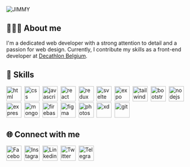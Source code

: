 ![JIMMY](https://github.com/jimmycabuy/jimmycabuy/assets/102294421/db2dadd1-a2dc-4eac-8776-e92c59faf9f0)

## 👨🏽‍💻 About me
I'm a dedicated web developer with a strong attention to detail and a passion for web design. Currently, I contribute my skills
as a front-end developer at [Decathlon Belgium](https://www.decathlon.be/fr/).

## 🎯 Skills
<p align="left">
    <a href="https://www.w3schools.com/html/" target="_blank"><img src="https://github-production-user-asset-6210df.s3.amazonaws.com/102294421/247117533-05e09eb0-1f03-4d05-bb9d-44acd4c995a9.png" alt="html" height="40" /></a>&nbsp;
    <a href="https://www.w3schools.com/css/" target="_blank"><img src="https://github-production-user-asset-6210df.s3.amazonaws.com/102294421/247117536-6770edd2-8c8e-4f1d-ad30-6c2b4ac66dc8.png" alt="css" height="40" /></a>&nbsp;
    <a href="https://www.w3schools.com/js/" target="_blank"><img src="https://github-production-user-asset-6210df.s3.amazonaws.com/102294421/247117539-fd53a559-2aa8-4d3e-bef9-622e6f792ef4.png" alt="javascript" height="40" /></a>&nbsp;
    <a href="https://react.dev/" target="_blank"><img src="https://github-production-user-asset-6210df.s3.amazonaws.com/102294421/247117543-fb88340b-2416-4d2e-8512-e5aabec12758.png" alt="react" height="40" /></a>&nbsp;
    <a href="https://redux.js.org/" target="_blank"><img src="https://github-production-user-asset-6210df.s3.amazonaws.com/102294421/247117546-147a5407-d4a4-4c58-be03-d3b98a31e581.png" alt="redux" height="40" /></a>&nbsp;
    <a href="https://svelte.dev/" target="_blank"><img src="https://github-production-user-asset-6210df.s3.amazonaws.com/102294421/247117550-6a6c7295-7523-4ad9-a428-1bd0346a57e5.png" alt="svelte" height="40" /></a>&nbsp;
    <a href="https://docs.expo.dev/" target="_blank"><img src="https://github-production-user-asset-6210df.s3.amazonaws.com/102294421/247117551-9fa5fcac-23ac-4881-a366-3dda3fc1b2d1.png" alt="expo" height="40" /></a>&nbsp;
    <a href="https://tailwindcss.com/" target="_blank"><img src="https://github-production-user-asset-6210df.s3.amazonaws.com/102294421/247117554-b478e008-062f-4ce9-84e6-ccd5672ecec6.png" alt="tailwind" height="40" /></a>&nbsp;
    <a href="https://getbootstrap.com/" target="_blank"><img src="https://github-production-user-asset-6210df.s3.amazonaws.com/102294421/247117556-160260e8-e7f5-4728-b4cd-4272719f75e6.png" alt="bootstrap" height="40" /></a>&nbsp;
    <a href="https://nodejs.org/en" target="_blank"><img src="https://github-production-user-asset-6210df.s3.amazonaws.com/102294421/247117557-c9d3dd19-8af6-49c0-9806-e417fe43323c.png" alt="nodejs" height="40" /></a>&nbsp;
    <a href="https://expressjs.com/" target="_blank"><img src="https://github-production-user-asset-6210df.s3.amazonaws.com/102294421/247117558-1ac73b71-67f5-4d3c-b13e-ffcda3e4ea2e.png" alt="express" height="40" /></a>&nbsp;
    <a href="https://www.mongodb.com/" target="_blank"><img src="https://github-production-user-asset-6210df.s3.amazonaws.com/102294421/247117560-b98fb364-8b22-4f52-b476-afc3a8472fd1.png" alt="mongodb" height="40" /></a>&nbsp;
    <a href="https://firebase.google.com/docs" target="_blank"><img src="https://github-production-user-asset-6210df.s3.amazonaws.com/102294421/259666432-5fe88328-8e3c-46d6-b3d7-e32ce5bb9a71.png" alt="firebase" height="40" /></a>&nbsp;    
    <a href="https://www.figma.com/" target="_blank"><img src="https://github-production-user-asset-6210df.s3.amazonaws.com/102294421/247117562-fef24e49-8d9b-46be-94e8-ea3d790f8cdf.png" alt="figma" height="40" /></a>&nbsp;
    <a href="https://www.adobe.com/be_fr/products/photoshop/landpb.html" target="_blank"><img src="https://github-production-user-asset-6210df.s3.amazonaws.com/102294421/247117565-ffbd8176-22e4-4514-9197-a774dfc54a93.png" alt="photoshop" height="40" /></a>&nbsp;
    <a href="https://helpx.adobe.com/be_fr/xd/get-started.html" target="_blank"><img src="https://github-production-user-asset-6210df.s3.amazonaws.com/102294421/247117567-79edf905-79d5-44bc-b1c8-f6658d61d619.png" alt="xd" height="40" /></a>&nbsp;
    <a href="https://git-scm.com/" target="_blank"><img src="https://github-production-user-asset-6210df.s3.amazonaws.com/102294421/247117571-88fc095d-9f14-4499-b359-094d3a4b780f.png" alt="git" height="40" /></a>&nbsp;
</p>

## 🌐 Connect with me

<p align="left">
    <a href="https://www.facebook.com/jimmycabuy/" target="_blank"><img src="https://github-production-user-asset-6210df.s3.amazonaws.com/102294421/247119215-35236422-c39b-496d-83cd-7ee3c5a28a5d.png" alt="Facebook" height="40" /></a>&nbsp;
    <a href="https://www.instagram.com/jimmycabuy/" target="_blank"><img src="https://github-production-user-asset-6210df.s3.amazonaws.com/102294421/247119221-6f01b9e8-3edc-45b6-adae-eee199d0d992.png" alt="Instagram" height="40" /></a>&nbsp;
    <a href="https://www.linkedin.com/in/jimmycabuy/" target="_blank"><img src="https://github-production-user-asset-6210df.s3.amazonaws.com/102294421/247120693-a2220961-bee1-4c2f-bd2d-252217713733.png" alt="Linkedin" height="40" /></a>&nbsp;
    <a href="https://www.twitter.com/jimmycabuy/" target="_blank"><img src="https://github-production-user-asset-6210df.s3.amazonaws.com/102294421/247119219-c88055ee-baec-4251-984a-a504de6c1d87.png" alt="Twitter" height="40" /></a>&nbsp;
    <a href="https://t.me/jimmycabuy/" target="_blank"><img src="https://github-production-user-asset-6210df.s3.amazonaws.com/102294421/247119227-94b24478-58c8-4e19-b86d-6867197e69b6.png" alt="Telegram" height="40" /></a>&nbsp;
</p>
